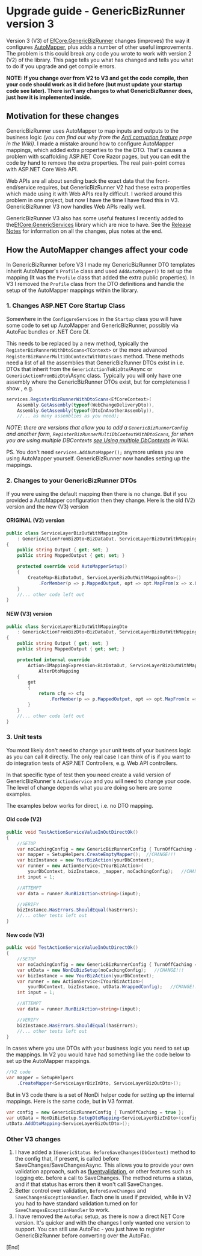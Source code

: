 # Upgrade guide - GenericBizRunner version 3

Version 3 (V3) of [EfCore.GenericBizRunner](https://github.com/JonPSmith/EfCore.GenericBizRunner) changes (improves) the way it configures [AutoMapper](https://automapper.org/), plus adds a number of other useful improvements. The problem is this could break any code you wrote to work with version 2 (V2) of the library. This page tells you what has changed and tells you what to do if you upgrade and get compile errors.

**NOTE: If you change over from V2 to V3 and get the code compile, then your code should work as it did before (but must update your startup code see later). There isn't any changes to what GenericBizRunner does, just how it is implemented inside.**

## Motivation for these changes

GenericBizRunner uses AutoMapper to map inputs and outputs to the business logic *(you can find out why from the [Anti corruption feature](https://github.com/JonPSmith/EfCore.GenericBizRunner/wiki/Anti-corruption-feature) page in the Wiki)*. I made a mistake around how to configure AutoMapper mappings, which added extra properties to the the DTO. That's causes a problem with scaffolding ASP.NET Core Razor pages, but you can edit the code by hand to remove the extra properties. The real pain-point comes with ASP.NET Core Web API.

Web APIs are all about sending back the exact data that the front-end/service requires, but GenericBizRunner V2 had these extra properties which made using it with Web APIs really difficult. I worked around this problem in one project, but now I have the time I have fixed this in V3. GenericBizRunner V3 now handles Web APIs really well.

GenericBizRunner V3 also has some useful features I recently added to the[EfCore.GenericServices](https://github.com/JonPSmith/EfCore.GenericServices) library which are nice to have. See the [Release Notes](https://github.com/JonPSmith/EfCore.GenericServices/blob/master/ReleaseNotes.md) for information on all the changes, plus notes at the end.

## How the AutoMapper changes affect your code

In GenericBizRunner before V3 I made my GenericBizRunner DTO templates inherit AutoMapper's `Profile` class and used `AddAutoMapper()` to set up the mapping (It was the `Profile` class that added the extra public properties). In V3 I removed the `Profile` class from the DTO definitions and handle the setup of the AutoMapper mappings within the library.

### 1. Changes ASP.NET Core Startup Class

Somewhere in the `ConfigureServices` in the `Startup` class you will have some code to set up AutoMapper and GenericBizRunner, possibly via AutoFac bundles or .NET Core DI. 

This needs to be replaced by a new method, typically the `RegisterBizRunnerWithDtoScans<TContext>` or the more advanced `RegisterBizRunnerMultiDbContextWithDtoScans` method. These methods need a list of all the assemblies that GenericBizRunner DTOs exist in i.e. DTOs that inherit from the `GenericActionToBizDto`/Async or `GenericActionFromBizDto`\Async class. Typically you will only have one assembly where the GenericBizRunner DTOs exist, but for completeness I show , e.g.

```csharp
services.RegisterBizRunnerWithDtoScans<EfCoreContext>(
    Assembly.GetAssembly(typeof(WebChangeDeliveryDto)),
    Assembly.GetAssembly(typeof(DtoInAnotherAssembly)),
    //... as many assemblies as you need);
```

*NOTE: there are versions that allow you to add a `GenericBizRunnerConfig` and another form, `RegisterBizRunnerMultiDbContextWithDtoScans`, for when you are using multiple DBContexts [see Using multiple DbContexts](https://github.com/JonPSmith/EfCore.GenericBizRunner/wiki/Using-multiple-DbContexts) in Wiki.*

PS. You don't need `services.AddAutoMapper();` anymore unless you are using AutoMapper yourself. GenericBizRunner now handles setting up the mappings.

### 2. Changes to your GenericBizRunner DTOs

If you were using the default mapping then there is no change. But if you provided a AutoMapper configuration then they change. Here is the old (V2) version and the new (V3) version

#### ORIGINAL (V2) version

```csharp
public class ServiceLayerBizOutWithMappingDto 
    : GenericActionFromBizDto<BizDataOut, ServiceLayerBizOutWithMappingDto>
{
    public string Output { get; set; }
    public string MappedOutput { get; set; }

    protected override void AutoMapperSetup()
    {
        CreateMap<BizDataOut, ServiceLayerBizOutWithMappingDto>()
            .ForMember(p => p.MappedOutput, opt => opt.MapFrom(x => x.Output + " with suffix."));
    }
    //... other code left out
}
```

#### NEW (V3) version

```csharp
public class ServiceLayerBizOutWithMappingDto 
    : GenericActionFromBizDto<BizDataOut, ServiceLayerBizOutWithMappingDto>
{
    public string Output { get; set; }
    public string MappedOutput { get; set; }

    protected internal override
        Action<IMappingExpression<BizDataOut, ServiceLayerBizOutWithMappingDto>>
            AlterDtoMapping
    {
        get
        {
            return cfg => cfg
                .ForMember(p => p.MappedOutput, opt => opt.MapFrom(x => x.Output + " with suffix."));
        }
    }
    //... other code left out
}
```

### 3. Unit tests

You most likely don't need to change your unit tests of your business logic as you can call it directly. The only real case I can think of is if you want to do integration tests of ASP.NET Controllers, e.g.  Web API controllers.

In that specific type of test then you need create a valid version of GenericBizRunner's `ActionService` and you will need to change your code. The level of change depends what you are doing so here are some examples.

The examples below works for direct, i.e. no DTO mapping.

#### Old code (V2)

```csharp
public void TestActionServiceValueInOutDirectOk()
{
    //SETUP 
    var noCachingConfig = new GenericBizRunnerConfig { TurnOffCaching = true };
    var mapper = SetupHelpers.CreateEmptyMapper();  //CHANGE!!!
    var bizInstance = new YourBizAction(yourDbContext);
    var runner = new ActionService<IYourBizAction>(
        yourDbContext, bizInstance, _mapper, noCachingConfig);   //CHANGE!!!
    int input = 1;

    //ATTEMPT
    var data = runner.RunBizAction<string>(input);

    //VERIFY
    bizInstance.HasErrors.ShouldEqual(hasErrors);
    //... other tests left out
}
```

#### New code (V3)

```csharp
public void TestActionServiceValueInOutDirectOk()
{
    //SETUP
    var noCachingConfig = new GenericBizRunnerConfig { TurnOffCaching = true };
    var utData = new NonDiBizSetup(noCachingConfig);   //CHANGE!!!
    var bizInstance = new YourBizAction(yourDbContext);
    var runner = new ActionService<IYourBizAction>(
        yourDbContext, bizInstance, utData.WrappedConfig);   //CHANGE!!!
    int input = 1;

    //ATTEMPT
    var data = runner.RunBizAction<string>(input);

    //VERIFY
    bizInstance.HasErrors.ShouldEqual(hasErrors);
    //... other tests left out
}
```

In cases where you use DTOs with your business logic you need to set up the mappings. In V2 you would have had something like the code below to set up the AutoMapper mappings.

```csharp
//V2 code
var mapper = SetupHelpers
    .CreateMapper<ServiceLayerBizInDto, ServiceLayerBizOutDto>();
```

But in V3 code there is a set of NonDi helper code for setting up the internal mappings. Here is the same code, but in V3 format.

```csharp
var config = new GenericBizRunnerConfig { TurnOffCaching = true };
var utData = NonDiBizSetup.SetupDtoMapping<ServiceLayerBizInDto>(config);
utData.AddDtoMapping<ServiceLayerBizOutDto>();
```

### Other V3 changes

1. I have added a `IGenericStatus BeforeSaveChanges(DbContext)` method to the config that, if present, is called before SaveChanges/SaveChangesAsync. This allows you to provide your own validation approach, such as [fluentvalidation](https://fluentvalidation.net/), or other features such as logging etc. before a call to SaveChanges. The method returns a status, and if that status has errors then it won't call SaveChanges.
2. Better control over validation, `BeforeSaveChanges` and `SaveChangesExceptionHandler`. Each one is used if provided, while in V2 you had to have standard validation turned on for `SaveChangesExceptionHandler` to work.
3. I have removed the `AutoFac` setup, as there is now a direct NET Core version. It's quicker and with the changes I only wanted one version to support. You can still use AutoFac - you just have to register GenericBizRunner before converting over the AutoFac.

[End]